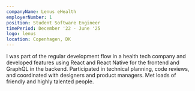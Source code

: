 ```yaml
---
companyName: Lenus eHealth
employerNumber: 1
position: Student Software Engineer
timePeriod: December '22 - June '25
logo: lenus
location: Copenhagen, DK
---
```


I was part of the regular development flow in a health tech company and developed features using React and React Native for the frontend and GraphQL in the backend. Participated in technical planning, code reviews, and coordinated with designers and product managers. Met loads of friendly and highly talented people.
